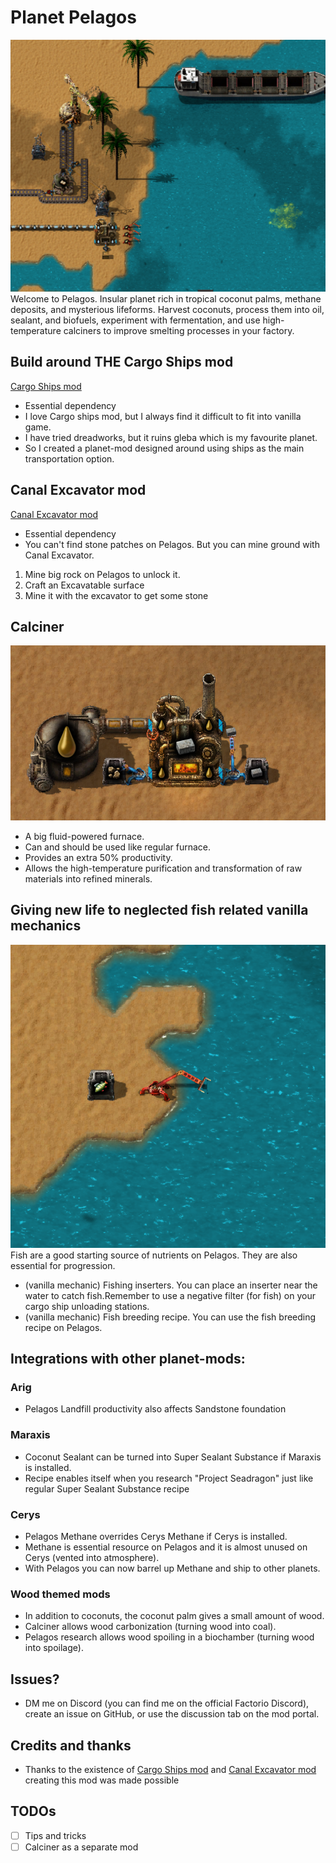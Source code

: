 # Planet Pelagos
![welcome_on_pelagos](readme_images/welcome_on_pelagos.png)
Welcome to Pelagos. Insular planet rich in tropical coconut palms, methane deposits, and mysterious lifeforms. 
Harvest coconuts, process them into oil, sealant, and biofuels, experiment with fermentation, and use high-temperature calciners 
to improve smelting processes in your factory. 

## Build around THE Cargo Ships mod
[Cargo Ships mod](https://mods.factorio.com/mod/cargo-ships)
- Essential dependency
- I love Cargo ships mod, but I always find it difficult to fit into vanilla game.
- I have tried dreadworks, but it ruins gleba which is my favourite planet. 
- So I created a planet-mod designed around using ships as the main transportation option.

## Canal Excavator mod
[Canal Excavator mod](https://mods.factorio.com/mod/canal-excavator)
- Essential dependency
- You can't find stone patches on Pelagos. But you can mine ground with Canal Excavator.
1. Mine big rock on Pelagos to unlock it.
2. Craft an Excavatable surface
3. Mine it with the excavator to get some stone

## Calciner
![calciner](readme_images/calciner.png)
- A big fluid-powered furnace. 
- Can and should be used like regular furnace.
- Provides an extra 50% productivity.
- Allows the high-temperature purification and transformation of raw materials into refined minerals.

## Giving new life to neglected fish related vanilla mechanics
![fishing_inserter](readme_images/fishing_inserter.png)
Fish are a good starting source of nutrients on Pelagos. They are also essential for progression.
- (vanilla mechanic) Fishing inserters. You can place an inserter near the water to catch fish.Remember to use a negative filter (for fish) on your cargo ship unloading stations.
- (vanilla mechanic) Fish breeding recipe. You can use the fish breeding recipe on Pelagos.

## Integrations with other planet-mods: 
### Arig
- Pelagos Landfill productivity also affects Sandstone foundation
### Maraxis
- Coconut Sealant can be turned into Super Sealant Substance if Maraxis is installed. 
- Recipe enables itself when you research "Project Seadragon" just like regular Super Sealant Substance recipe
### Cerys
- Pelagos Methane overrides Cerys Methane if Cerys is installed. 
- Methane is essential resource on Pelagos and it is almost unused on Cerys (vented into atmosphere). 
- With Pelagos you can now barrel up Methane and ship to other planets.
### Wood themed mods
- In addition to coconuts, the coconut palm gives a small amount of wood.
- Calciner allows wood carbonization (turning wood into coal).
- Pelagos research allows wood spoiling in a biochamber (turning wood into spoilage).

## Issues?
- DM me on Discord (you can find me on the official Factorio Discord), create an issue on GitHub, or use the discussion tab on the mod portal.

## Credits and thanks
- Thanks to the existence of [Cargo Ships mod](https://mods.factorio.com/mod/cargo-ships) and [Canal Excavator mod](https://mods.factorio.com/mod/canal-excavator) creating this mod was made possible

## TODOs
- [ ] Tips and tricks
- [ ] Calciner as a separate mod
